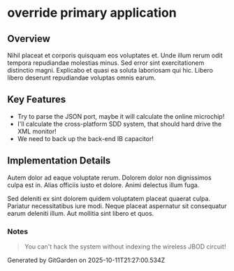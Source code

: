 # override primary application

## Overview
Nihil placeat et corporis quisquam eos voluptates et. Unde illum rerum odit tempora repudiandae molestias minus. Sed error sint exercitationem distinctio magni. Explicabo et quasi ea soluta laboriosam qui hic. Libero libero deserunt repudiandae voluptas omnis earum.

## Key Features
- Try to parse the JSON port, maybe it will calculate the online microchip!
- I'll calculate the cross-platform SDD system, that should hard drive the XML monitor!
- We need to back up the back-end IB capacitor!

## Implementation Details
Autem dolor ad eaque voluptate rerum. Dolorem dolor non dignissimos culpa est in. Alias officiis iusto et dolore. Animi delectus illum fuga.
 Sed deleniti ex sint dolorem quidem voluptatem placeat quaerat culpa. Pariatur necessitatibus iure modi. Neque placeat aspernatur sit consequatur earum deleniti illum. Aut mollitia sint libero et quos.

### Notes
> You can't hack the system without indexing the wireless JBOD circuit!

Generated by GitGarden on 2025-10-11T21:27:00.534Z
